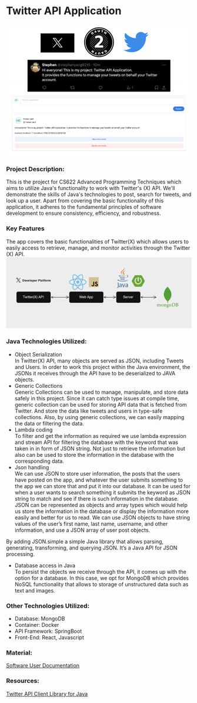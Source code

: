 # Twitter API Application
![Homepage](image/Page.png)
### Project Description:
This is the project for CS622 Advanced Programming Techniques which aims to utilize Java's functionality to work with Twitter's (X) API. We'll demonstrate the skills of Java's technologies to post, search for tweets, and look up a user. Apart from covering the basic functionality of this application, it adheres to the fundamental principles of software development to ensure consistency, efficiency, and robustness.</br>
### Key Features
The app covers the basic functionalities of Twitter(X) which allows users to easily access to retrieve, manage, and monitor activities through the Twitter (X) API.
![Diagram](image/Twitter_API_Application.png)
### Java Technologies Utilized:
- Object Serialization</br>
  In Twitter(X) API, many objects are served as JSON, including Tweets and Users. In order to work this project within the Java environment, the JSONs it receives through the API have to be deserialized to JAVA objects.
- Generic Collections</br>
  Generic Collections can be used to manage, manipulate, and store data safely in this project. Since it can catch type issues at compile time, generic collection can be used for storing API data that is fetched from Twitter. And store the data like tweets and users in type-safe collections. Also, by using generic collections, we can easily mapping the data or filtering the data.
- Lambda coding</br>
  To filter and get the information as required we use lambda expression and stream API for filtering the database with the keyword that was taken in in form of JSON string. Not just to retrieve the information but also can be used to store the information in the database with the corresponding data.
- Json handling</br>
  We can use JSON to store user information, the posts that the users have posted on the app, and whatever the user submits something to the app we can store that and put it into our database. It can be used for when a user wants to search something it submits the keyword as JSON string to match and see if there is such information in the database. JSON can be represented as objects and array types which would help us store the information in the database or display the information more easily and better for us to read. We can use JSON objects to have string values of the user’s first name, last name, username, and other information, and use a JSON array of user post objects.

By adding JSON.simple a simple Java library that allows parsing, generating, transforming, and querying JSON. It’s a Java API for JSON processing.
- Database access in Java</br>
  To persist the objects we receive through the API, it comes up with the option for a database. In this case, we opt for MongoDB which provides NoSQL functionality that allows to storage of unstructured data such as text and images.
### Other Technologies Utilized:
- Database: MongoDB
- Container: Docker
- API Framework: SpringBoot
- Front-End: React, Javascript

### Material:
[Software User Documentation](https://github.com/stephenyang0215/CS622-Advanced-Programming-Techniques/blob/main/Software_User_Documentation.pdf)
### Resources:
[Twitter API Client Library for Java](https://github.com/xdevplatform/twitter-api-java-sdk)
